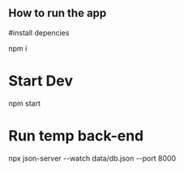 ## How to run the app

#install depencies 

npm i


# Start Dev
npm start


# Run temp back-end
npx json-server --watch data/db.json --port 8000

